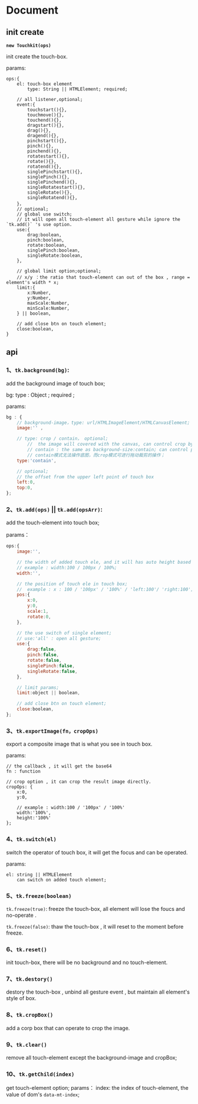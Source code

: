 # Document

## init create

**`new Touchkit(ops)`**

init create the touch-box.

params:

	ops:{
		el: touch-box element
     		type: String || HTMLElement; required;

     	// all listener,optional;
     	event:{
     		touchstart(){},
     		touchmove(){},
     		touchend(){},
     		dragstart(){},
     		drag(){},
     		dragend(){},
     		pinchstart(){},
     		pinch(){},
     		pinchend(){},
     		rotatestart(){},
     		rotate(){},
     		rotatend(){},
     		singlePinchstart(){},
     		singlePinch(){},
     		singlePinchend(){},
     		singleRotatestart(){},
     		singleRotate(){},
     		singleRotatend(){},
     	}，
     	// optional;
		// global use switch;
		// it will open all touch-element all gesture while ignore the `tk.add()` 's use option.
	    use:{
	    	drag:boolean,
	    	pinch:boolean,
	    	rotate:boolean,
	    	singlePinch:boolean,
	    	singleRotate:boolean,
	    },

	    // global limit option;optional;
	    // x/y ：the ratio that touch-element can out of the box , range = element's width * x;
	    limit:{
	        x:Number,
	        y:Number,
	        maxScale:Number,
	        minScale:Number,
	    } || boolean,

	    // add close btn on touch element;
	    close:boolean,
	}

## api

### 1、`tk.background(bg)`:

add the background image of touch box;

bg: type : Object ; required ;

params:

```js
bg : {
    // background-image，type: url/HTMLImageElement/HTMLCanvasElement; required;
    image:'' ,

    // type: crop / contain， optional;
    	//  the image will covered with the canvas, can control crop by left and top; and you can drag the background-image.
		// contain : the same as background-size:contain; can control postion by left and top;
		// contain模式无法操作底图，而crop模式可进行拖动裁剪的操作；
    type:'contain',

    // optional;
    // the offset from the upper left point of touch box
    left:0,
    top:0,
};
```

### 2、`tk.add(ops)` || `tk.add(opsArr)`:

add the touch-element into touch box;

params：

```js
ops:{
	image:'',

	// the width of added touch ele, and it will has auto height based on the image;
	// example : width:100 / 100px / 100%;
	width:'',

	// the position of touch ele in touch box;
	// 	example : x : 100 / '100px' / '100%' / 'left:100'/ 'right:100';
	pos:{
	    x:0,
	    y:0,
	    scale:1,
	    rotate:0,
	},

	// the use switch of single element;
	// use:'all' : open all gesture;
	use:{
	    drag:false,
	    pinch:false,
	    rotate:false,
	    singlePinch:false,
	    singleRotate:false,
	},

	// limit params;
	limit:object || boolean,

	// add close btn on touch element;
	close:boolean,
};
```

### 3、`tk.exportImage(fn，cropOps)`

export a composite image that is what you see in touch box.

params:

    // the callback , it will get the base64
	fn : function

    // crop option , it can crop the result image directly.
    cropOps: {
        x:0,
        y:0,

        // example : width:100 / '100px' / '100%'
        width:'100%',
        height:'100%'
    };

### 4、`tk.switch(el)`

switch the operator of touch box, it will get the focus and can be  operated.

params:

	el: string || HTMLElement
		can switch on added touch element;

### 5、`tk.freeze(boolean)`

`tk.freeze(true)`: freeze the touch-box, all element will lose the foucs and no-operate .

`tk.freeze(false)`: thaw the touch-box , it will reset to the moment before freeze.

### 6、`tk.reset()`

init touch-box, there will be no background and no touch-element.


### 7、`tk.destory()`

destory the touch-box , unbind all gesture event , but maintain all element's style of box.

### 8、`tk.cropBox()`

add a corp box that can operate to crop the image.

### 9、`tk.clear()`

remove all touch-element except the background-image and cropBox;

### 10、`tk.getChild(index)`

get touch-element option;
params：
    index: the index of touch-element,
		   the value of dom's `data-mt-index`;
